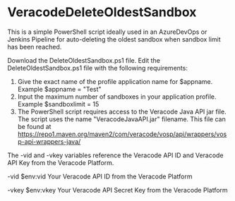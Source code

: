 # VeracodeDeleteOldestSandbox
This is a simple PowerShell script ideally used in an AzureDevOps or Jenkins Pipeline for auto-deleting the oldest sandbox when sandbox limit has been reached.


Download the DeleteOldestSandbox.ps1 file.
Edit the DeleteOldestSandbox.ps1 file with the following requirements:
1. Give the exact name of the profile application name for $appname. Example $appname = "Test"
2. Input the maximum number of sandboxes in your application profile. Example $sandboxlimit = 15
3. The PowerShell script requires access to the Veracode Java API jar file. The script uses the name "VeracodeJavaAPI.jar" filename.
This file can be found at https://repo1.maven.org/maven2/com/veracode/vosp/api/wrappers/vosp-api-wrappers-java/

The -vid and -vkey variables reference the Veracode API ID and Veracode API Key from the Veracode Platform.
 
-vid $env:vid Your Veracode API ID from the Veracode Platform

-vkey $env:vkey Your Veracode API Secret Key from the Veracode Platform
